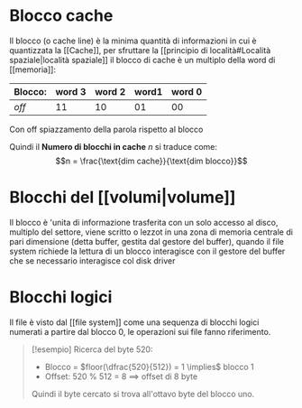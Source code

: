 
# Blocco cache
Il blocco (o cache line) è la minima quantità di informazioni in cui è quantizzata la [[Cache]], per sfruttare la [[principio di località#Località spaziale|località spaziale]] il blocco di cache è un multiplo della word di [[memoria]]:


 | **Blocco:** | word 3 | word 2 | word1 | word 0
--- | --- | ---  | --- | ---
*off* | 11 | 10 | 01 | 00

Con off spiazzamento della parola rispetto al blocco

Quindi il **Numero di blocchi in cache** $n$ si traduce come: 
$$n = \frac{\text{dim cache}}{\text{dim blocco}}$$
# Blocchi del [[volumi|volume]]
Il blocco è 'unita di informazione trasferita con un solo accesso al disco, multiplo del settore, viene scritto o lezzot in una zona di memoria centrale di pari dimensione (detta buffer, gestita dal gestore del buffer), quando il file system richiede la lettura di un blocco interagisce con il gestore del buffer che se necessario interagisce col disk driver




# Blocchi logici
Il file è visto dal [[file system]] come una sequenza di blocchi logici numerati a partire dal blocco 0, le operazioni sui file fanno riferimento.

>[!esempio]
>Ricerca del byte 520:
>- Blocco = $floor(\dfrac{520}{512}) = 1 \implies$ blocco 1
>- Offset: 520 % 512 = 8 $\implies$ offset di 8 byte
>
>Quindi il byte cercato si trova all'ottavo byte del blocco uno.

